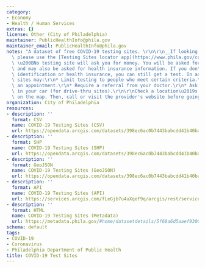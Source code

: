 ```yaml
---
category:
- Economy
- Health / Human Services
extras: {}
license: Other (City of Philadelphia)
maintainer: PublicHealthInfo@phila.gov
maintainer_email: PublicHealthInfo@phila.gov
notes: "A dataset of free COVID-19 testing sites. \r\n\r\n__If looking for a test,\
  \ please use the [Testing Sites locator app](https://www.phila.gov/covid-testing-sites/#/).__\
  \ \u200BNo testing site will ask you for money. You will be asked for identification\
  \ and may also be asked for health insurance information. If you don\u2019t have\
  \ identification or health insurance, you can still get a test. In addition, some\
  \ sites may:\r\n* Limit testing to people who meet certain criteria.\r\n* Require\
  \ an appointment.\r\n* Require a referral from your doctor.\r\n* Ask you to stay\
  \ in your car (for drive-thru sites).\r\n\r\nCheck a location\u2019s specific details\
  \ on the map. Then, call or visit the provider's website before going for a test."
organization: City of Philadelphia
resources:
- description: ''
  format: CSV
  name: COVID-19 Testing Sites (CSV)
  url: https://opendata.arcgis.com/datasets/398ec6ac0b7443babcdd41b40bab3407_0.csv
- description: ''
  format: SHP
  name: COVID-19 Testing Sites (SHP)
  url: https://opendata.arcgis.com/datasets/398ec6ac0b7443babcdd41b40bab3407_0.zip
- description: ''
  format: GeoJSON
  name: COVID-19 Testing Sites (GeoJSON)
  url: https://opendata.arcgis.com/datasets/398ec6ac0b7443babcdd41b40bab3407_0.geojson
- description: ''
  format: API
  name: COVID-19 Testing Sites (API)
  url: https://services.arcgis.com/fLeGjb7u4uXqeF9q/arcgis/rest/services/PHL_COVID19_Testing_Sites_PUBLICVIEW/FeatureServer/0/query?outFields=*&where=1%3D1
- description: ''
  format: HTML
  name: COVID-19 Testing Sites (Metadata)
  url: https://metadata.phila.gov/#home/datasetdetails/5f68a6d5aaef9300168fdf0c/representationdetails/5f68a6d5aaef9300168fdf10/
schema: default
tags:
- COVID-19
- Coronavirus
- Philadelphia Department of Public Health
title: COVID-19 Test Sites
---
```

